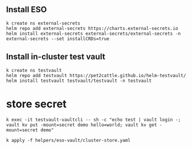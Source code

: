 

## Install ESO

```
k create ns external-secrets
helm repo add external-secrets https://charts.external-secrets.io
helm install external-secrets external-secrets/external-secrets -n external-secrets --set installCRDs=true
```

## Install in-cluster test vault

```
k create ns testvault
helm repo add testvault https://pet2cattle.github.io/helm-testvault/
helm install testvault testvault/testvault -n testvault
```

# store secret

```
k exec -it testvault-vaultcli -- sh -c "echo test | vault login -; vault kv put -mount=secret demo hello=world; vault kv get -mount=secret demo"
```




```
k apply -f helpers/eso-vault/cluster-store.yaml
```